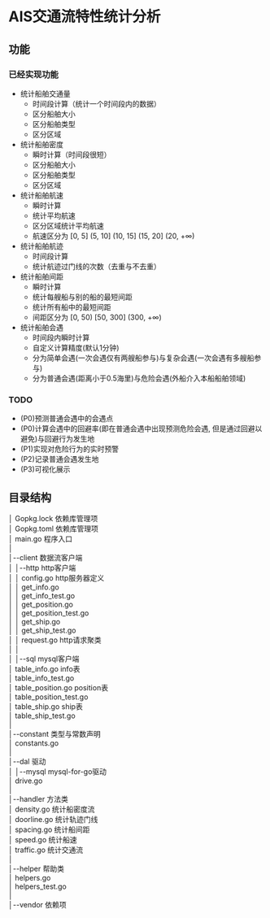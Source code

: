 # AIS交通流特性统计分析

## 功能
### 已经实现功能
* 统计船舶交通量
    * 时间段计算（统计一个时间段内的数据）
    * 区分船舶大小
    * 区分船舶类型
    * 区分区域
* 统计船舶密度
    * 瞬时计算（时间段很短）
    * 区分船舶大小
    * 区分船舶类型
    * 区分区域
* 统计船舶航速
    * 瞬时计算
    * 统计平均航速
    * 区分区域统计平均航速
    * 航速区分为 [0, 5] (5, 10] (10, 15] (15, 20] (20, +∞)
* 统计船舶航迹
    * 时间段计算
    * 统计航迹过门线的次数（去重与不去重）
* 统计船舶间距
    * 瞬时计算
    * 统计每艘船与别的船的最短间距
    * 统计所有船中的最短间距
    * 间距区分为 [0, 50) [50, 300] (300, +∞)
* 统计船舶会遇
    * 时间段内瞬时计算
    * 自定义计算精度(默认1分钟)
    * 分为简单会遇(一次会遇仅有两艘船参与)与复杂会遇(一次会遇有多艘船参与)
    * 分为普通会遇(距离小于0.5海里)与危险会遇(外船介入本船船舶领域)

### TODO
* (P0)预测普通会遇中的会遇点
* (P0)计算会遇中的回避率(即在普通会遇中出现预测危险会遇, 但是通过回避以避免)与回避行为发生地
* (P1)实现对危险行为的实时预警
* (P2)记录普通会遇发生地
* (P3)可视化展示

## 目录结构  
│  Gopkg.lock 依赖库管理项  
│  Gopkg.toml 依赖库管理项  
│  main.go 程序入口  
│  
│--client 数据流客户端  
│  │--http http客户端  
│  │      config.go http服务器定义  
│  │      get_info.go  
│  │      get_info_test.go  
│  │      get_position.go  
│  │      get_position_test.go  
│  │      get_ship.go  
│  │      get_ship_test.go  
│  │      request.go http请求聚类  
│  │  
│  │--sql mysql客户端  
│          table_info.go info表  
│          table_info_test.go  
│          table_position.go position表  
│          table_position_test.go  
│          table_ship.go ship表  
│          table_ship_test.go  
│  
│--constant 类型与常数声明  
│      constants.go  
│  
│--dal 驱动  
│  │--mysql mysql-for-go驱动   
│          drive.go  
│  
│--handler 方法类  
│      density.go 统计船密度流  
│      doorline.go 统计轨迹门线  
│      spacing.go 统计船间距  
│      speed.go 统计船速  
│      traffic.go 统计交通流  
│  
│--helper 帮助类  
│      helpers.go  
│      helpers_test.go  
│  
│--vendor 依赖项  
